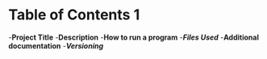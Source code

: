 **<h1>Table of Contents 1</h1>**

-**Project Title**
-**Description**
-**How to run a program**
-***Files Used***
-**Additional documentation**
-***Versioning***
